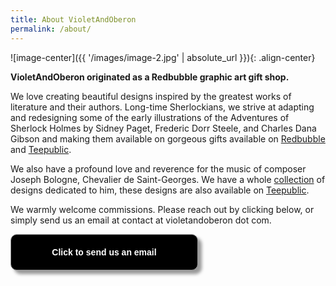 ```yaml
---
title: About VioletAndOberon
permalink: /about/
---
```



![image-center]({{ '/images/image-2.jpg' | absolute_url }}){: .align-center}


**VioletAndOberon originated as a Redbubble graphic art gift shop.** 


We love creating beautiful designs inspired by the greatest works of literature and their
authors. Long-time Sherlockians, we strive at adapting and redesigning
some of the early illustrations of the Adventures of Sherlock Holmes
by Sidney Paget, Frederic Dorr Steele, and Charles Dana Gibson and
making them available on gorgeous gifts available on
[Redbubble](https://www.redbubble.com/people/VioletAndOberon/shop) and [Teepublic](https://www.teepublic.com/user/violetandoberon).


We also have a profound love and reverence for the music of composer Joseph Bologne, Chevalier de Saint-Georges. We have a whole [collection](https://www.redbubble.com/people/violetandoberon/shop?artistUserName=VioletAndOberon&collections=2396303&iaCode=all-departments&sortOrder=relevant) of designs dedicated to him, these designs are also available on [Teepublic](https://www.teepublic.com/user/violetandoberon).


We warmly welcome commissions. Please reach out by clicking below, or simply send us an email at contact at violetandoberon dot com.


<form>
<input style="width: 300px; padding: 20px; cursor: pointer; box-shadow: 6px 6px 5px; #999; -webkit-box-shadow: 6px 6px 5px #999; -moz-box-shadow: 6px 6px 5px #999; font-weight: bold; background: #000000; color: #fff; border-radius: 10px; border: 1px solid #999; font-size: 100%;" type="button" value="Click to send us an email" onclick="window.location.href='mailto:contact@violetandoberon.com'" />
</form> 

